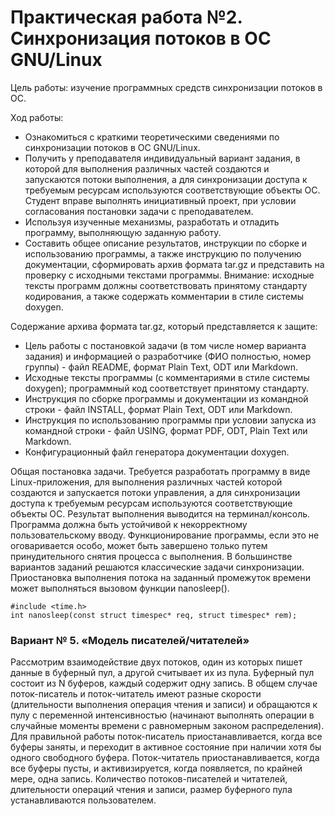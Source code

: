 # Практическая работа №2. Синхронизация потоков в ОС GNU/Linux

Цель работы: изучение программных средств синхронизации потоков в ОС.

Ход работы:

- Ознакомиться с краткими теоретическими сведениями по синхронизации потоков в ОС GNU/Linux.
- Получить у преподавателя индивидуальный вариант задания, в которой для выполнения различных частей создаются и запускаются потоки выполнения, а для синхронизации доступа к требуемым ресурсам используются соответствующие объекты ОС. Студент вправе выполнять инициативный проект, при условии согласования постановки задачи с преподавателем.
- Используя изученные механизмы, разработать и отладить программу, выполняющую заданную работу.
- Составить общее описание результатов, инструкции по сборке и использованию программы, а также инструкцию по получению документации, сформировать архив формата tar.gz и представить на проверку с исходными текстами программы. Внимание: исходные тексты программ должны соответствовать принятому стандарту кодирования, а также содержать комментарии в стиле системы doxygen.

Содержание архива формата tar.gz, который представляется к защите:

- Цель работы с постановкой задачи (в том числе номер варианта задания) и информацией о разработчике (ФИО полностью, номер группы) - файл README, формат Plain Text, ODT или Markdown.
- Исходные тексты программы (с комментариями в стиле системы doxygen); программный код соответствует принятому стандарту.
- Инструкция по сборке программы и документации из командной строки - файл INSTALL, формат Plain Text, ODT или Markdown.
- Инструкция по использованию программы при условии запуска из командной строки - файл USING, формат PDF, ODT, Plain Text или Markdown.
- Конфигурационный файл генератора документации doxygen.

Общая постановка задачи.
Требуется разработать программу в виде Linux-приложения, для выполнения
различных частей которой создаются и запускается потоки управления, а для
синхронизации доступа к требуемым ресурсам используются соответствующие
объекты ОС. Результат выполнения выводится на терминал/консоль.
Программа должна быть устойчивой к некорректному пользовательскому
вводу. Функционирование программы, если это не оговаривается особо, может
быть завершено только путем принудительного снятия процесса с выполнения.
В большинстве вариантов заданий решаются классические задачи
синхронизации. Приостановка выполнения потока на заданный промежуток
времени может выполняться вызовом функции nanosleep().
```buildoutcfg
#include <time.h>
int nanosleep(const struct timespec* req, struct timespec* rem);
```
### Вариант № 5. «Модель писателей/читателей»

Рассмотрим взаимодействие двух
потоков, один из которых пишет данные в буферный пул, а другой считывает
их из пула. Буферный пул состоит из N буферов, каждый содержит одну запись.
В общем случае поток-писатель и поток-читатель имеют разные скорости
(длительности выполнения операция чтения и записи) и обращаются к пулу с
переменной интенсивностью (начинают выполнять операции в случайные
моменты времени с равномерным законом распределения). Для правильной
работы поток-писатель приостанавливается, когда все буферы заняты, и
переходит в активное состояние при наличии хотя бы одного свободного
буфера. Поток-читатель приостанавливается, когда все буферы пусты, и
активизируется, когда появляется, по крайней мере, одна запись.
Количество потоков-писателей и читателей, длительности операций
чтения и записи, размер буферного пула устанавливаются пользователем.
